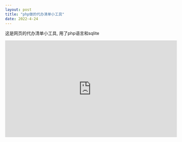 ```yaml
---
layout: post
title: "php做的代办清单小工具"
date: 2022-4-24 
---
```


这是网页的代办清单小工具, 用了php语言和sqlite
<iframe width="560" height="315" src="https://www.youtube.com/watch?v=1sbCX9BU7ow" frameborder="0"></iframe>

